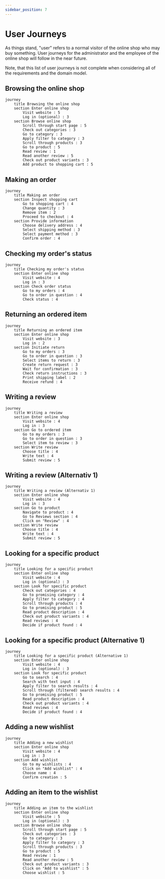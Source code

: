 ```yaml
---
sidebar_position: 7
---
```


# User Journeys

As things stand, "user" refers to a normal visitor of the online shop who may buy something. User journeys for the administrator and the employee of the online shop will follow in the near future.

Note, that this list of user journeys is not complete when considering all of the requirements and the domain model.

## Browsing the online shop

```mermaid
journey
    title Browsing the online shop
    section Enter online shop
        Visit website : 5
        Log in (optional) : 3
    section Browse online shop
        Scroll through start page : 5
        Check out categories : 3
        Go to category : 3
        Apply filter to category : 3
        Scroll through products : 3
        Go to product : 5
        Read review : 1
        Read another review : 5
        Check out product variants : 3
        Add product to shopping cart : 5
```

## Making an order

```mermaid
journey
    title Making an order
    section Inspect shopping cart
        Go to shopping cart : 4
        Change quantity : 3
        Remove item : 2
        Proceed to checkout : 4
    section Provide information
        Choose delivery address : 4
        Select shipping method : 3
        Select payment method : 3
        Confirm order : 4
```

## Checking my order's status

```mermaid
journey
    title Checking my order's status
    section Enter online shop
        Visit website : 4
        Log in : 3
    section Check order status
        Go to my orders : 4
        Go to order in question : 4
        Check status : 4
```

## Returning an ordered item

```mermaid
journey
    title Returning an ordered item
    section Enter online shop
        Visit website : 3
        Log in : 2
    section Initiate return
        Go to my orders : 3
        Go to order in question : 3
        Select items to return : 3
        Create return request : 3
        Wait for confirmation : 3
        Check return instructions : 3
        Print shipping label : 2
        Receive refund : 4
```

## Writing a review

```mermaid
journey
    title Writing a review
    section Enter online shop
        Visit website : 4
        Log in : 3
    section Go to ordered item
        Go to my orders : 3
        Go to order in question : 3
        Select item to review : 3
    section Write review
        Choose title : 4
        Write text : 4
        Submit review : 5
```

## Writing a review (Alternativ 1)

```mermaid
journey
    title Writing a review (Alternativ 1)
    section Enter online shop
        Visit website : 4
        Log in : 3
    section Go to product
        Navigate to product : 4
        Go to Reviews section : 4
        Click on "Review" : 4
    section Write review
        Choose title : 4
        Write text : 4
        Submit review : 5
```

## Looking for a specific product

```mermaid
journey
    title Looking for a specific product
    section Enter online shop
        Visit website : 4
        Log in (optional) : 3
    section Look for specific product
        Check out categories : 4
        Go to promising category : 4
        Apply filter to category : 4
        Scroll through products : 4
        Go to promising product : 5
        Read product description : 4
        Check out product variants : 4
        Read reviews : 4
        Decide if product found : 4
```

## Looking for a specific product (Alternative 1)

```mermaid
journey
    title Looking for a specific product (Alternative 1)
    section Enter online shop
        Visit website : 4
        Log in (optional) : 3
    section Look for specific product
        Go to search : 4
        Search with text input : 4
        Apply filter to search results : 4
        Scroll through (filtered) search results : 4
        Go to promising product : 5
        Read product description : 4
        Check out product variants : 4
        Read reviews : 4
        Decide if product found : 4
```

## Adding a new wishlist

```mermaid
journey
    title Adding a new wishlist
    section Enter online shop
        Visit website : 4
        Log in : 3
    section Add wishlist
        Go to my wishlists : 4
        Click on "Add wishlist" : 4
        Choose name : 4
        Confirm creation : 5
```

## Adding an item to the wishlist

```mermaid
journey
    title Adding an item to the wishlist
    section Enter online shop
        Visit website : 5
        Log in (optional) : 3
    section Browse online shop
        Scroll through start page : 5
        Check out categories : 3
        Go to category : 3
        Apply filter to category : 3
        Scroll through products : 3
        Go to product : 5
        Read review : 1
        Read another review : 5
        Check out product variants : 3
        Click on "Add to wishlist" : 5
        Choose wishlist : 5
```
